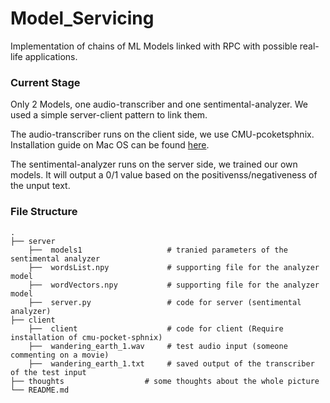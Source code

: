 # Model_Servicing
Implementation of chains of ML Models linked with RPC with possible real-life applications.

### Current Stage
Only 2 Models, one audio-transcriber and one sentimental-analyzer. We used a simple server-client pattern to link them.

The audio-transcriber runs on the client side, we use CMU-pcoketsphnix. Installation guide on Mac OS can be found [here](https://github.com/watsonbox/homebrew-cmu-sphinx).

The sentimental-analyzer runs on the server side, we trained our own models. It will output a 0/1 value based on the positivenss/negativeness of the unput text.

### File Structure
    .
    ├── server                   
        ├──  models1                   # tranied parameters of the sentimental analyzer
        ├──  wordsList.npy             # supporting file for the analyzer model
        ├──  wordVectors.npy           # supporting file for the analyzer model
        ├──  server.py                 # code for server (sentimental analyzer)
    ├── client                   
        ├──  client                    # code for client (Require installation of cmu-pocket-sphnix)
        ├──  wandering_earth_1.wav     # test audio input (someone commenting on a movie)
        ├──  wandering_earth_1.txt     # saved output of the transcriber of the test input
    ├── thoughts                  # some thoughts about the whole picture
    └── README.md
